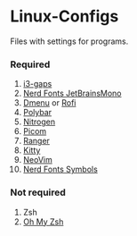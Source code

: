 # Linux-Configs
Files with settings for programs.

### Required
1. [i3-gaps](https://github.com/Airblader/i3)
2. [Nerd Fonts JetBrainsMono](https://github.com/ryanoasis/nerd-fonts/releases/download/v2.1.0/JetBrainsMono.zip)
3. [Dmenu](https://github.com/stilvoid/dmenu) or [Rofi](https://github.com/davatorium/rofi)
4. [Polybar](https://github.com/Airblader/i3)
5. [Nitrogen](https://github.com/l3ib/nitrogen)
6. [Picom](https://github.com/yshui/picom)
7. [Ranger](https://github.com/ranger/ranger)
8. [Kitty](https://github.com/kovidgoyal/kitty)
9. [NeoVim](https://github.com/neovim/neovim)
10. [Nerd Fonts Symbols](https://archlinux.org/packages/community/any/ttf-nerd-fonts-symbols/)

### Not required
1. Zsh
2. [Oh My Zsh](https://ohmyz.sh/#install)
